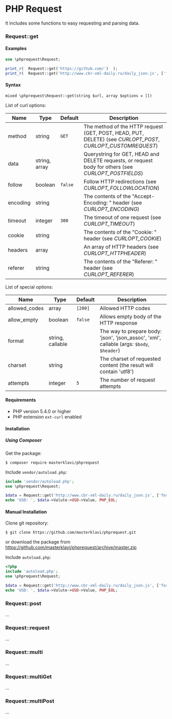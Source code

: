 
# PHP Request

It includes some functions to easy requesting and parsing data.


### Request::get

#### Examples

```PHP
use \phprequest\Request;

print_r(  Request::get('https://github.com/')  );
print_r(  Request::get('http://www.cbr-xml-daily.ru/daily_json.js', ['format' => 'json'])  );
```

#### Syntax

`mixed \phprequest\Request::get(string $url, array $options = [])`

List of curl options:
 
| Name | Type | Default | Description |
|---|---|---|---|
| method | string | `GET` | The method of the HTTP request (GET, POST, HEAD, PUT, DELETE) (see *CURLOPT_POST*, *CURLOPT_CUSTOMREQUEST*) |
| data | string, array |  | Querystring for GET, HEAD and DELETE requests, or request body for others (see *CURLOPT_POSTFIELDS*) |
| follow | boolean | `false` | Follow HTTP redirections (see *CURLOPT_FOLLOWLOCATION*) |
| encoding | string |  | The contents of the "Accept-Encoding: " header (see *CURLOPT_ENCODING*) |
| timeout | integer | `300` | The timeout of one request (see *CURLOPT_TIMEOUT*) |
| cookie | string |  | The contents of the "Cookie: " header (see *CURLOPT_COOKIE*) |
| headers | array |  | An array of HTTP headers (see *CURLOPT_HTTPHEADER*) |
| referer | string |  | The contents of the "Referer: " header (see *CURLOPT_REFERER*) |

List of special options:

| Name | Type | Default | Description |
|---|---|---|---|
| allowed_codes | array | `[200]` | Allowed HTTP codes |
| allow_empty | boolean | `false` | Allows empty body of the HTTP response |
| format | string, callable |  | The way to prepare body: 'json', 'json_assoc', 'xml', callable (args: `$body`, `$header`) |
| charset | string |  | The charset of requested content (the result will contain 'utf8') |
| attempts | integer | `5` | The number of request attempts |

#### Requirements

- PHP version 5.4.0 or higher
- PHP extension `ext-curl` enabled

#### Installation 

##### Using Composer

Get the package:
```
$ composer require masterklavi/phprequest
```

Include `vendor/autoload.php`:
```PHP
include 'vendor/autoload.php';
use \phprequest\Request;

$data = Request::get('http://www.cbr-xml-daily.ru/daily_json.js', ['format' => 'json']);
echo 'USD: ', $data->Valute->USD->Value, PHP_EOL;
```

#### Manual Installation

Clone git repository:
```
$ git clone https://github.com/masterklavi/phprequest.git
```
or download the package from https://github.com/masterklavi/phprequest/archive/master.zip

Include `autoload.php`:
```PHP
<?php
include 'autoload.php';
use \phprequest\Request;

$data = Request::get('http://www.cbr-xml-daily.ru/daily_json.js', ['format' => 'json']);
echo 'USD: ', $data->Valute->USD->Value, PHP_EOL;
```

### Request::post

...

### Request::request

...

### Request::multi

...

### Request::multiGet

...

### Request::multiPost

...
